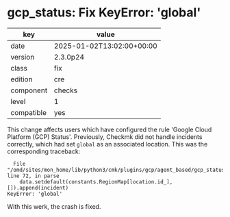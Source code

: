 [//]: # (werk v2)
# gcp_status: Fix KeyError: 'global'

key        | value
---------- | ---
date       | 2025-01-02T13:02:00+00:00
version    | 2.3.0p24
class      | fix
edition    | cre
component  | checks
level      | 1
compatible | yes

This change affects users which have configured the rule 'Google Cloud Platform (GCP) Status'.
Previously, Checkmk did not handle incidents correctly, which had set `global` as an associated location.
This was the corresponding traceback:
```
  File "/omd/sites/mon_home/lib/python3/cmk/plugins/gcp/agent_based/gcp_status.py", line 72, in parse
    data.setdefault(constants.RegionMap[location.id_], []).append(incident)
KeyError: 'global'
```
With this werk, the crash is fixed.
